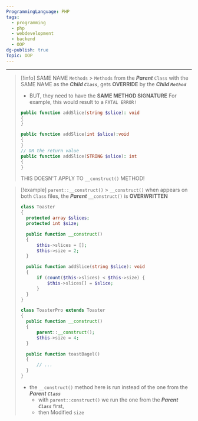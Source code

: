 ```yaml
---
ProgrammingLanguage: PHP
tags:
  - programming
  - php
  - webdevelopment
  - backend
  - OOP
dg-publish: true
Topic: OOP
---
```


---

> [!info] SAME NAME `Methods` > `Methods` from the **_Parent_** `Class` with the SAME NAME as the **_Child `Class`_**, gets **OVERRIDE** by the **_Child `Method`_**
>
> - BUT, they need to have the **SAME METHOD SIGNATURE**
>   For example, this would result to a `FATAL ERROR!`
>
> ```php
> public function addSlice(string $slice): void
> {
> }
> ```
>
> ```php
> public function addSlice(int $slice):void
> {
> }
> // OR the return value
> public function addSlice(STRING $slice): int
> {
> }
> ```
>
> THIS DOESN'T APPLY TO `__construct()` METHOD!

> [!example] `parent::__construct()` > `__construct()` when appears on both `Class` files,
> the **_Parent_** `__construct()` is **OVERWRITTEN**
>
> ```php
> class Toaster
> {
> 	protected array $slices;
> 	protected int $size;
>
> 	public function __construct()
> 	{
> 		$this->slices = [];
> 		$this->size = 2;
> 	}
>
> 	public function addSlice(string $slice): void
> 	{
> 		if (count($this->slices) < $this->size) {
> 			$this->slices[] = $slice;
> 		}
> 	}
> }
> ```
>
> ```php
> class ToasterPro extends Toaster
> {
> 	public function __construct()
> 	{
> 		parent::__construct();
> 		$this->size = 4;
> 	}
>
> 	public function toastBagel()
> 	{
> 		// ...
> 	}
> }
> ```
>
> - the `__construct()` method here is run instead of the one from the **_Parent `Class`_**
>   - with `parent::construct()` we run the one from the **_Parent `Class`_** first,
>   - then Modified `size`
